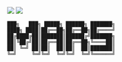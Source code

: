 [![](https://img.shields.io/badge/Mozilla%20Public%20License-2.0-rgb(27%2C181%2C214))](https://www.mozilla.org/en-US/MPL/2.0/)
[![](https://img.shields.io/badge/BLOG-OFFSAYING-%23d40749)](https://offsaying.github.io)
```
███╗   ███╗ █████╗ ██████╗ ███████╗
████╗ ████║██╔══██╗██╔══██╗██╔════╝
██╔████╔██║███████║██████╔╝███████╗
██║╚██╔╝██║██╔══██║██╔══██╗╚════██║
██║ ╚═╝ ██║██║  ██║██║  ██║███████║
╚═╝     ╚═╝╚═╝  ╚═╝╚═╝  ╚═╝╚══════╝
```
                       
